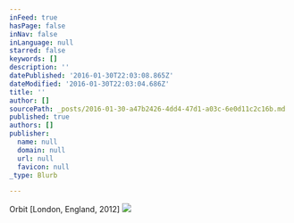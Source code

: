```yaml
---
inFeed: true
hasPage: false
inNav: false
inLanguage: null
starred: false
keywords: []
description: ''
datePublished: '2016-01-30T22:03:08.865Z'
dateModified: '2016-01-30T22:03:04.686Z'
title: ''
author: []
sourcePath: _posts/2016-01-30-a47b2426-4dd4-47d1-a03c-6e0d11c2c16b.md
published: true
authors: []
publisher:
  name: null
  domain: null
  url: null
  favicon: null
_type: Blurb

---
```

Orbit \[London, England, 2012\]
![](https://the-grid-user-content.s3-us-west-2.amazonaws.com/6c87ea4a-1aea-42e2-8681-2708113dec2b.jpg)